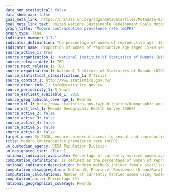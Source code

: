 ```yaml
---
data_non_statistical: false
data_show_map: false
goal_meta_link: https://unstats.un.org/sdgs/metadata/files/Metadata-03-07-01.pdf
goal_meta_link_text: United Nations Sustainable Development Goals Metadata (pdf 865kB)
graph_title: 'Modern contraceptive prevalence rate (mCPR)'
graph_type: line
indicator_number: 3.7.1
indicator_definintion: The percentage of women of reproductive age (15-49 years) who desire either to have no (additional) children or to postpone the next child and who are currently using a modern contraceptive method
indicator_name: Proportion of women of reproductive age (aged 15-49 years) who have their need for family planning satisfied with modern methods
source_active_1: true
source_organization_1: 'National Institute of Statistics of Rwanda (NISR)'
source_release_date_1: TBD
source_next_release_1: TBD
source_organisation_1: National Institute of Statistics of Rwanda (NISR)
source_statistical_classification_1: Official
source_contact_1: http://www.statistics.gov.rw/
source_other_info_1: info@statistics.gov.rw
source_periodicity_1: 5 Years
source_earliest_available_1: 2015
source_geographical_coverage_1: Rwanda
source_url_1: http://www.statistics.gov.rw/publication/demographic-and-health-survey-20142015-final-report
source_url_text_1: Rwanda Demographic Health Survey (RDHS) 
source_active_2: false
source_active_3: false
source_active_4: false
source_active_5: false
source_active_6: false
target_name: By 2030, ensure universal access to sexual and reproductive health-care services, including for family planning, information and education, and the integration of reproductive health into national strategies and programmes
title: Modern contraceptive prevalence rate (mCPR)
un_custodian_agency: DESA Population Division
un_designated_tier: 'Tier I'
national_indicator_available: Percentage of currently married women age 15-49 with met need for family planning, Percentage of demand satisfied by modern methods 
computation_definitions: is defined as the percentage of women of reproductive age 15-49, either married or in a consensual union, who are using modern contraceptive method for family planning 
national_indicator_description: Modern methods include female sterilization, male sterilization, pill, IUD, injectables, implants, male condom, female condom, standard days method, and lactational amenorrhea method (LAM). Women using contraception are considered to have a met need. Women using contraception who say they want no (more) children are considered to have a met need for limiting, and women who are using contraception and say they want to delay having a child or are unsure if or when they want a (another) child, are considered to have a met need for spacing.
computation_disaggregation: National, Province, Residence (Urban/Rural), Sex, Age, Socio-economic Characteristics of Mothers (Wealth quintile and Education) 
computation_calculations: Number of currently married women using modern contraceptive methods divided by the sum of unmet need plus total contraceptive use
computation_units: Percentage (%)
national_geographical_coverage: Rwanda
---
```

